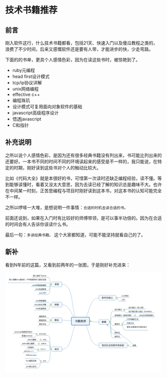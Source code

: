# 技术书籍推荐

## 前言

刚入软件这行，什么技术书籍都看，包括21天、快速入门以及傻瓜教程之类的，浪费了不少时间，后来又感慨软件还是要有人带，才能进步的快，少走弯路。

下面的的书单，更具个人感情色彩，因为在读这些书时，被惊艳到了。

* ruby元编程
* head first设计模式
* tcp/ip协议详解
* unix网络编程
* effective c++
* 编程珠玑
* 设计模式可复用面向对象软件的基础
* javascript高级程序设计
* 悟透javascript
* C和指针

## 补充说明

之所以说个人感情色彩，是因为还有很多经典书籍没有列出来，书可能比列出来的还要好。一本书不同的时间不同的环境读起来的感受是不一样的，我只能说，在特定的时期，刚好读到这些书对个人的触动比较大。

比如《代码大全》就是本很好的书，可惜第一次读时还缺乏编程经验，读不懂。等到能够读懂时，看着又没太大意思，因为去读已经了解的知识总是趣味不大。也许在中间某一时刻，正苦思编程与项目时刚好读到这本书，对这本书的认知可能完全不一样。

之所以啰嗦一大堆，是想说明一件事情：`合适的时机去读合适的书。`

前面还说到，如果在入门时有比较好的师傅带领，是可以事半功倍的。因为在合适的时间会有人告诉你该读什么书。

最后一句：`多读经典书籍。` 这个大家都知道，可能不能坚持就看自己的了。

## 新补

看到N年前的这篇，又看到前两年的一张图，于是刚好补充进来：

![](./media/books.png)




